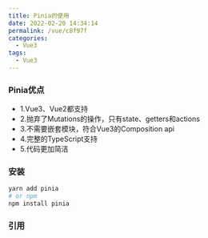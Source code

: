 ```yaml
---
title: Pinia的使用
date: 2022-02-20 14:34:14
permalink: /vue/c8f97f
categories:
  - Vue3
tags:
  - Vue3
---
```


### Pinia优点
- 1.Vue3、Vue2都支持
- 2.抛弃了Mutations的操作，只有state、getters和actions
- 3.不需要嵌套模块，符合Vue3的Composition api
- 4.完整的TypeScript支持
- 5.代码更加简洁

### 安装

```bash
yarn add pinia
# or npm
npm install pinia
```

### 引用
```bash

```